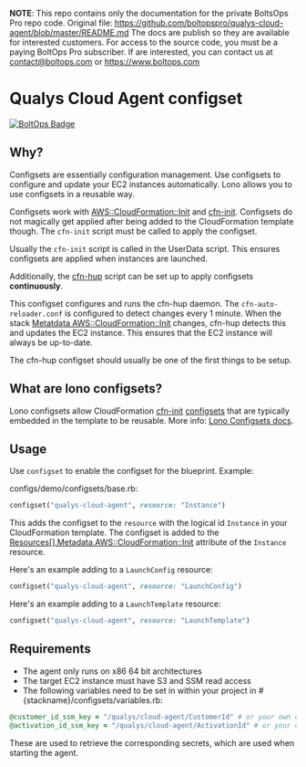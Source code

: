 <!-- note marker start -->
**NOTE**: This repo contains only the documentation for the private BoltsOps Pro repo code.
Original file: https://github.com/boltopspro/qualys-cloud-agent/blob/master/README.md
The docs are publish so they are available for interested customers.
For access to the source code, you must be a paying BoltOps Pro subscriber.
If are interested, you can contact us at contact@boltops.com or https://www.boltops.com

<!-- note marker end -->

# Qualys Cloud Agent configset

[![BoltOps Badge](https://img.boltops.com/boltops/badges/boltops-badge.png)](https://www.boltops.com)

## Why?

Configsets are essentially configuration management. Use configsets to configure and update your EC2 instances automatically. Lono allows you to use configsets in a reusable way.

Configsets work with [AWS::CloudFormation::Init](https://docs.aws.amazon.com/AWSCloudFormation/latest/UserGuide/aws-resource-init.html) and [cfn-init](https://docs.aws.amazon.com/AWSCloudFormation/latest/UserGuide/cfn-init.html). Configsets do not magically get applied after being added to the CloudFormation template though.  The `cfn-init` script must be called to apply the configset.

Usually the `cfn-init` script is called in the UserData script. This ensures configsets are applied when instances are launched.

Additionally, the [cfn-hup](https://github.com/boltopspro-docs/cfn-hup) script can be set up to apply configsets **continuously**.

This configset configures and runs the cfn-hup daemon. The `cfn-auto-reloader.conf` is configured to detect changes every 1 minute.  When the stack [Metatdata AWS::CloudFormation::Init](https://docs.aws.amazon.com/AWSCloudFormation/latest/UserGuide/aws-resource-init.html) changes, cfn-hup detects this and updates the EC2 instance. This ensures that the EC2 instance will always be up-to-date.

The cfn-hup configset should usually be one of the first things to be setup.

## What are lono configsets?

Lono configsets allow CloudFormation [cfn-init](https://docs.aws.amazon.com/AWSCloudFormation/latest/UserGuide/cfn-init.html) [configsets](https://docs.aws.amazon.com/AWSCloudFormation/latest/UserGuide/aws-resource-init.html) that are typically embedded in the template to be reusable.  More info: [Lono Configsets docs](https://lono.cloud/docs/configsets/).

## Usage

Use `configset` to enable the configset for the blueprint.  Example:

configs/demo/configsets/base.rb:

```ruby
configset("qualys-cloud-agent", resource: "Instance")
```

This adds the configset to the `resource` with the logical id `Instance` in your CloudFormation template.  The configset is added to the [Resources[].Metadata.AWS::CloudFormation::Init](https://docs.aws.amazon.com/AWSCloudFormation/latest/UserGuide/aws-resource-init.html) attribute of the `Instance` resource.

Here's an example adding to a `LaunchConfig` resource:

```ruby
configset("qualys-cloud-agent", resource: "LaunchConfig")
```

Here's an example adding to a `LaunchTemplate` resource:

```ruby
configset("qualys-cloud-agent", resource: "LaunchTemplate")
```

## Requirements

- The agent only runs on x86 64 bit architectures
- The target EC2 instance must have S3 and SSM read access
- The following variables need to be set in within your project in #{stackname}/configsets/variables.rb:

```ruby
@customer_id_ssm_key = "/qualys/cloud-agent/CustomerId" # or your own custom key
@activation_id_ssm_key = "/qualys/cloud-agent/ActivationId" # or your own custom key
```

These are used to retrieve the corresponding secrets, which are used when starting the agent.



